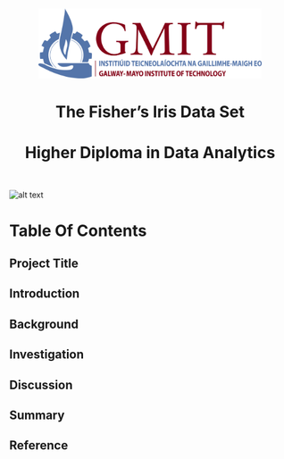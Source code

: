 <br/>

<p align="center">
  <img src="./JPEGs/GMIT_logo.jpg" width="400" />
</p>  <Source: https://image.ibb.co/gw4Gen/Index_GMIT.png>


#
<H1 align="center"> The Fisher’s Iris Data Set  </H1>
<H1 align="center"> Higher Diploma in Data Analytics  </H1>
<br/>

![alt text](/src/of/image.jpg "title")

<div class="background-image">
  
</div>


# Table Of Contents 
## Project Title
## Introduction
## Background 
## Investigation
## Discussion
## Summary
## Reference

<br/>





































